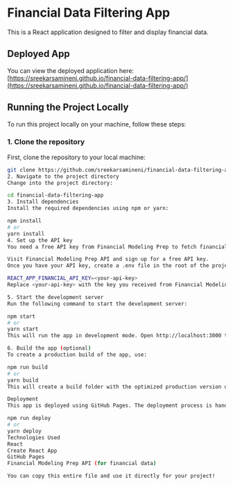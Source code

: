 # Financial Data Filtering App

This is a React application designed to filter and display financial data.

## Deployed App

You can view the deployed application here:  
[https://sreekarsamineni.github.io/financial-data-filtering-app/](https://sreekarsamineni.github.io/financial-data-filtering-app/)

## Running the Project Locally

To run this project locally on your machine, follow these steps:

### 1. Clone the repository

First, clone the repository to your local machine:

```bash
git clone https://github.com/sreekarsamineni/financial-data-filtering-app.git
2. Navigate to the project directory
Change into the project directory:

cd financial-data-filtering-app
3. Install dependencies
Install the required dependencies using npm or yarn:

npm install
# or
yarn install
4. Set up the API key
You need a free API key from Financial Modeling Prep to fetch financial data.

Visit Financial Modeling Prep API and sign up for a free API key.
Once you have your API key, create a .env file in the root of the project and add the following line:

REACT_APP_FINANCIAL_API_KEY=<your-api-key>
Replace <your-api-key> with the key you received from Financial Modeling Prep.

5. Start the development server
Run the following command to start the development server:

npm start
# or
yarn start
This will run the app in development mode. Open http://localhost:3000 to view it in the browser.

6. Build the app (optional)
To create a production build of the app, use:

npm run build
# or
yarn build
This will create a build folder with the optimized production version of the app.

Deployment
This app is deployed using GitHub Pages. The deployment process is handled by the gh-pages package. The deployment is triggered with the following command:

npm run deploy
# or
yarn deploy
Technologies Used
React
Create React App
GitHub Pages
Financial Modeling Prep API (for financial data)

You can copy this entire file and use it directly for your project!
```
